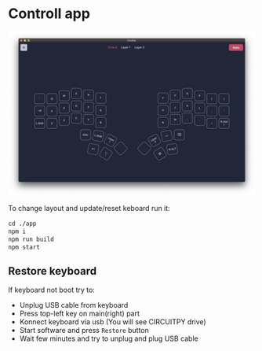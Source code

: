 # Controll app

![App main screen](https://github.com/guljeny/keebee/blob/master/images/app.jpg)

To change layout and update/reset keboard run it:

```
cd ./app
npm i
npm run build
npm start
```

## Restore keyboard
If keyboard not boot try to:
- Unplug USB cable from keyboard
- Press top-left key on main(right) part
- Konnect keyboard via usb (You will see CIRCUITPY drive)
- Start software and press `Restore` button
- Wait few minutes and try to unplug and plug USB cable
